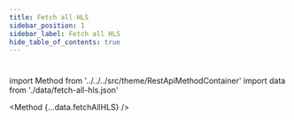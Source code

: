 ```yaml
---
title: Fetch all HLS 
sidebar_position: 1
sidebar_label: Fetch all HLS
hide_table_of_contents: true
---
```


#

import Method from '../../../src/theme/RestApiMethodContainer'
import data from './data/fetch-all-hls.json'

<Method
{...data.fetchAllHLS}
/>
